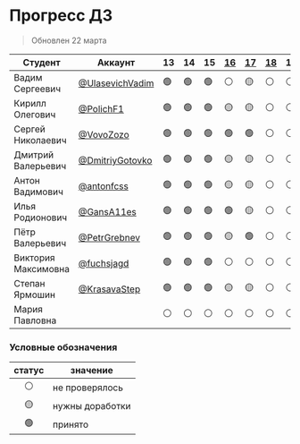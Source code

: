 # Прогресс ДЗ

> Обновлен 22 марта



| Студент                | Аккаунт                                              | 13             | 14             | 15             | [16]            | [17]           | [18]           | 19             | 20             | 21             | 22             | 23             | 24             | 25             | 26             | 27             | 28             | 29             | 30             | 31             | 32             | 33             | 34             | 35             | 36             | 37             | 38             | 39             | 40             |
| ---------------------- | ---------------------------------------------------- | -------------- | -------------- | -------------- | --------------- | -------------- | -------------- | -------------- | -------------- | -------------- | -------------- | -------------- | -------------- | -------------- | -------------- | -------------- | -------------- | -------------- | -------------- | -------------- | -------------- | -------------- | -------------- | -------------- | -------------- | -------------- | -------------- | -------------- | -------------- |
| Вадим Сергеевич        | [@UlasevichVadim](https://github.com/UlasevichVadim) | :green_circle: | :green_circle: | :green_circle: | :white_circle:  | :yellow_circle:| :white_circle: | :white_circle: | :white_circle: | :white_circle: | :white_circle: | :white_circle: | :white_circle: | :white_circle: | :white_circle: | :white_circle: | :white_circle: | :white_circle: | :white_circle: | :white_circle: | :white_circle: | :white_circle: | :white_circle: | :white_circle: | :white_circle: | :white_circle: | :white_circle: | :white_circle: | :white_circle: |
| Кирилл Олегович        | [@PolichF1](https://github.com/PolichF1)             | :green_circle: | :green_circle: | :green_circle: | :yellow_circle: | :yellow_circle:| :white_circle: | :white_circle: | :white_circle: | :white_circle: | :white_circle: | :white_circle: | :white_circle: | :white_circle: | :white_circle: | :white_circle: | :white_circle: | :white_circle: | :white_circle: | :white_circle: | :white_circle: | :white_circle: | :white_circle: | :white_circle: | :white_circle: | :white_circle: | :white_circle: | :white_circle: | :white_circle: |
| Сергей Николаевич      | [@VovoZozo](https://github.com/VovoZozo)             | :green_circle: | :green_circle: | :green_circle: | :green_circle:  | :green_circle: | :white_circle: | :white_circle: | :white_circle: | :white_circle: | :white_circle: | :white_circle: | :white_circle: | :white_circle: | :white_circle: | :white_circle: | :white_circle: | :white_circle: | :white_circle: | :white_circle: | :white_circle: | :white_circle: | :white_circle: | :white_circle: | :white_circle: | :white_circle: | :white_circle: | :white_circle: | :white_circle: |
| Дмитрий Валерьевич     | [@DmitriyGotovko](https://github.com/DmitriyGotovko) | :green_circle: | :green_circle: | :green_circle: | :yellow_circle: | :yellow_circle:| :white_circle: | :white_circle: | :white_circle: | :white_circle: | :white_circle: | :white_circle: | :white_circle: | :white_circle: | :white_circle: | :white_circle: | :white_circle: | :white_circle: | :white_circle: | :white_circle: | :white_circle: | :white_circle: | :white_circle: | :white_circle: | :white_circle: | :white_circle: | :white_circle: | :white_circle: | :white_circle: |
| Антон Вадимович        | [@antonfcss](https://github.com/antonfcss)           | :green_circle: | :green_circle: | :green_circle: | :yellow_circle: | :yellow_circle:| :white_circle: | :white_circle: | :white_circle: | :white_circle: | :white_circle: | :white_circle: | :white_circle: | :white_circle: | :white_circle: | :white_circle: | :white_circle: | :white_circle: | :white_circle: | :white_circle: | :white_circle: | :white_circle: | :white_circle: | :white_circle: | :white_circle: | :white_circle: | :white_circle: | :white_circle: | :white_circle: |
| Илья Родионович        | [@GansA11es](https://github.com/GansA11es)           | :green_circle: | :green_circle: | :green_circle: | :green_circle:  | :yellow_circle:| :white_circle: | :white_circle: | :white_circle: | :white_circle: | :white_circle: | :white_circle: | :white_circle: | :white_circle: | :white_circle: | :white_circle: | :white_circle: | :white_circle: | :white_circle: | :white_circle: | :white_circle: | :white_circle: | :white_circle: | :white_circle: | :white_circle: | :white_circle: | :white_circle: | :white_circle: | :white_circle: |
| Пётр Валерьевич        | [@PetrGrebnev](https://github.com/PetrGrebnev)       | :green_circle: | :green_circle: | :green_circle: | :yellow_circle: | :green_circle: | :white_circle: | :white_circle: | :white_circle: | :white_circle: | :white_circle: | :white_circle: | :white_circle: | :white_circle: | :white_circle: | :white_circle: | :white_circle: | :white_circle: | :white_circle: | :white_circle: | :white_circle: | :white_circle: | :white_circle: | :white_circle: | :white_circle: | :white_circle: | :white_circle: | :white_circle: | :white_circle: |
| Виктория Максимовна    | [@fuchsjagd](https://github.com/fuchsjagd)           | :green_circle: | :green_circle: | :green_circle: | :white_circle:  | :white_circle: | :white_circle: | :white_circle: | :white_circle: | :white_circle: | :white_circle: | :white_circle: | :white_circle: | :white_circle: | :white_circle: | :white_circle: | :white_circle: | :white_circle: | :white_circle: | :white_circle: | :white_circle: | :white_circle: | :white_circle: | :white_circle: | :white_circle: | :white_circle: | :white_circle: | :white_circle: | :white_circle: |
| Степан Ярмошин         | [@KrasavaStep](https://github.com/KrasavaStep)       | :green_circle: | :green_circle: | :green_circle: | :yellow_circle: | :yellow_circle:| :white_circle: | :white_circle: | :white_circle: | :white_circle: | :white_circle: | :white_circle: | :white_circle: | :white_circle: | :white_circle: | :white_circle: | :white_circle: | :white_circle: | :white_circle: | :white_circle: | :white_circle: | :white_circle: | :white_circle: | :white_circle: | :white_circle: | :white_circle: | :white_circle: | :white_circle: | :white_circle: |
| Мария Павловна         |                                                      | :white_circle: | :white_circle: | :white_circle: | :white_circle:  | :white_circle: | :white_circle: | :white_circle: | :white_circle: | :white_circle: | :white_circle: | :white_circle: | :white_circle: | :white_circle: | :white_circle: | :white_circle: | :white_circle: | :white_circle: | :white_circle: | :white_circle: | :white_circle: | :white_circle: | :white_circle: | :white_circle: | :white_circle: | :white_circle: | :white_circle: | :white_circle: | :white_circle: |

### Условные обозначения

| статус          | значение        |
| :-------------: | --------------- |
| :white_circle:  | не проверялось  |
| :yellow_circle: | нужны доработки |
| :green_circle:  | принято         |









[16]: https://github.com/vshat-tms/lesson16-homework
[17]: https://github.com/vshat-tms/lesson17-homework
[18]: https://github.com/vshat-tms/lesson18-homework
[19]: https://github.com/vshat-tms/lesson19-homework
[20]: https://github.com/vshat-tms/lesson20-homework
[21]: https://github.com/vshat-tms/lesson21-homework
[22]: https://github.com/vshat-tms/lesson22-homework
[23]: https://github.com/vshat-tms/lesson23-homework
[24]: https://github.com/vshat-tms/lesson24-homework
[25]: https://github.com/vshat-tms/lesson25-homework
[26]: https://github.com/vshat-tms/lesson26-homework
[27]: https://github.com/vshat-tms/lesson27-homework
[28]: https://github.com/vshat-tms/lesson28-homework
[29]: https://github.com/vshat-tms/lesson29-homework
[30]: https://github.com/vshat-tms/lesson30-homework
[31]: https://github.com/vshat-tms/lesson31-homework
[32]: https://github.com/vshat-tms/lesson32-homework
[33]: https://github.com/vshat-tms/lesson33-homework
[34]: https://github.com/vshat-tms/lesson34-homework
[35]: https://github.com/vshat-tms/lesson35-homework
[36]: https://github.com/vshat-tms/lesson36-homework
[37]: https://github.com/vshat-tms/lesson37-homework
[38]: https://github.com/vshat-tms/lesson38-homework
[39]: https://github.com/vshat-tms/lesson39-homework
[40]: https://github.com/vshat-tms/lesson40-homework
